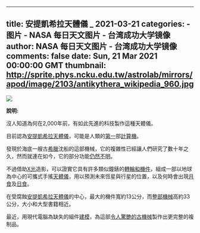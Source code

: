 
---
title: 安提凱希拉天體儀  _ 2021-03-21
categories: 
    - 图片
    - NASA 每日天文图片 - 台湾成功大学镜像
author: NASA 每日天文图片 - 台湾成功大学镜像
comments: false
date: Sun, 21 Mar 2021 00:00:00 GMT
thumbnail: http://sprite.phys.ncku.edu.tw/astrolab/mirrors/apod/image/2103/antikythera_wikipedia_960.jpg
---

<div>   
<img src="http://sprite.phys.ncku.edu.tw/astrolab/mirrors/apod/image/2103/antikythera_wikipedia_960.jpg" referrerpolicy="no-referrer"><br> 

<b> 說明: </b>

沒人知道為何在2,000年前，有如此先進的科技製作這種天體儀。

目前認為<a href="https://en.wikipedia.org/wiki/Antikythera_mechanism">安提凱希拉天體儀</a>，可能是人類的<a href="https://en.wikipedia.org/wiki/Computer#Pre-20th_century">第一</a>部<a href="https://www.smithsonianmag.com/history/decoding-antikythera-mechanism-first-computer-180953979/">計算機</a>。

發現於海底一艘古<a href="https://en.wikipedia.org/wiki/Greece">希臘</a>沈船的這部機械，它的複雜性已經讓人們研究了數十年之久，然而就連在如今，它的部分功能<a href="http://img.gawkerassets.com/img/183lbg3rnl5w2jpg/original.jpg">仍然不明</a>。

不過借助<a href="https://science.nasa.gov/ems/11_xrays">X光</a>造影，可以證實它具有許多類似鐘錶的<a href="https://youtu.be/RLPVCJjTNgk">轉輪和機件</a>，組成一部以地球為中心的可攜式手搖<a href="https://youtu.be/tmNuG15cqNw?t=410">天體儀</a>，用以預測未來恆星與行星的位置，以及何時會出現<a href="http://sprite.phys.ncku.edu.tw/astrolab/mirrors/apod/ap190120.html">月食</a>及<a href="http://sprite.phys.ncku.edu.tw/astrolab/mirrors/apod/ap170912.html">日食</a>。

在受腐蝕<a href="http://www.antikythera-mechanism.gr/">安提凱希拉天體儀</a>的中心，最大的機件寬約13公分，而<a href="https://youtu.be/UpLcnAIpVRA">整部機械</a>高約33公分，大小和大型書籍相近。

最近，用現代電腦為缺失的組件<a href="https://www.nature.com/articles/s41598-021-84310-w">建模</a>，為這部<a href="https://www.bbc.com/news/science-environment-56377567">令人驚艷的古機械</a>製作出更完整的複制品。

  
</div>
            